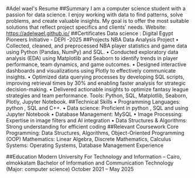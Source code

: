 #Adel wael's Resume
##Summary
I am a computer science student with a passion for data science. 
I enjoy working with data to find patterns, solve problems, and create valuable insights.
My goal is to offer the most suitable solutions that reflect project specifics and clients' needs.
Website: https://adelwael.github.io/
##Certificates
Data science : Digital Egypt Pioneers Initiative - DEPI -2025
##Projects
NBA Data Analysis Project 
• Collected, cleaned, and preprocessed NBA player statistics and game data using Python (Pandas, NumPy) and SQL. 
• Conducted exploratory data analysis (EDA) using Matplotlib and Seaborn to identify trends in player performance, team dynamics, and game outcomes. 
• Designed interactive dashboards and visualizations using Plotly to effectively communicate insights. 
• Optimized data querying processes by developing SQL scripts, improving retrieval times by 30% and enabling faster analysis for strategic decision-making. 
• Delivered actionable insights to optimize fantasy league strategies and team performance. Tools: Python, SQL, Matplotlib, Seaborn, Plotly, Jupyter Notebook.
##Technical Skills
• Programming Languages: python , SQL and C++. • Data science: Proficient in python , SQL and using Jupyter Notebook
• Database Management: MySQL
• Image Processing: Expertise in image filters and AI integration
• Data Structures & Algorithms: Strong understanding for efficient coding
##Relevant Coursework
Core Programming: Data Structures, Algorithms, Object-Oriented Programming (OOP)
Mathematics: Linear Algebra, Discrete Mathematics, Calculus
Systems: Operating Systems, Database Management
Experience

##Education
Modern University For Technology and Information – Cairo, elmokkatam
Bachelor of Information and Communication Technology (Major: computer science)
October 2021 – May 2025
